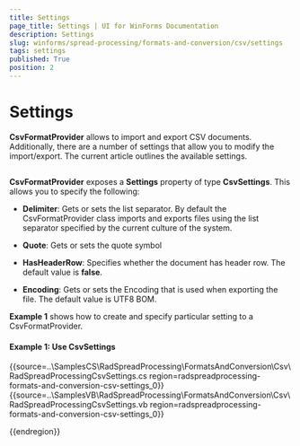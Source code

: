 ```yaml
---
title: Settings
page_title: Settings | UI for WinForms Documentation
description: Settings
slug: winforms/spread-processing/formats-and-conversion/csv/settings
tags: settings
published: True
position: 2
---
```


# Settings



__CsvFormatProvider__ allows to import and export CSV documents. Additionally, there are a number of settings that allow you to modify the import/export. The current article outlines the available settings.

## 

__CsvFormatProvider__ exposes a __Settings__ property of type __CsvSettings__. This allows you to specify the following:
				

* __Delimiter__: Gets or sets the list separator. By default the CsvFormatProvider class imports and exports files using the list separator specified by the current culture of the system.
						

* __Quote__: Gets or sets the quote symbol
						

* __HasHeaderRow__: Specifies whether the document has header row. The default value is __false__.
						

* __Encoding__: Gets or sets the Encoding that is used when exporting the file. The default value is UTF8 BOM.
						

__Example 1__ shows how to create and specify particular setting to a CsvFormatProvider.


#### Example 1: Use CsvSettings

	
{{source=..\SamplesCS\RadSpreadProcessing\FormatsAndConversion\Csv\RadSpreadProcessingCsvSettings.cs region=radspreadprocessing-formats-and-conversion-csv-settings_0}} 
{{source=..\SamplesVB\RadSpreadProcessing\FormatsAndConversion\Csv\RadSpreadProcessingCsvSettings.vb region=radspreadprocessing-formats-and-conversion-csv-settings_0}} 


{{endregion}} 